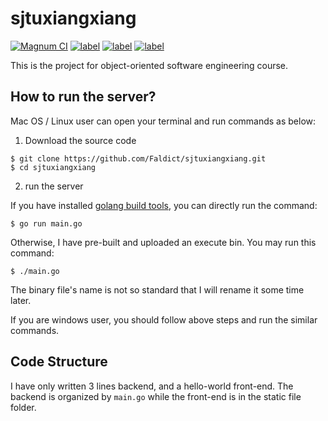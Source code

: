 # sjtuxiangxiang
[![Magnum CI](https://img.shields.io/magnumci/ci/96ffb83fa700f069024921b0702e76ff.svg)]()
[![label](https://img.shields.io/github/issues-raw/badges/shields/website.svg)]()
[![label](https://img.shields.io/badge/SJTU-SEIEE-blue.svg)]()
[![label](https://img.shields.io/badge/SJTU-IEEE-brightgreen.svg)]()

This is the project for object-oriented software engineering course.

## How to run the server?

Mac OS / Linux user can open your terminal and run commands as below:

1. Download the source code

```
$ git clone https://github.com/Faldict/sjtuxiangxiang.git
$ cd sjtuxiangxiang
```

2. run the server

If you have installed [golang build tools](http://golangtc.com/download), you can directly run the command:

```
$ go run main.go
```

Otherwise, I have pre-built and uploaded an execute bin. You may run this command:

```
$ ./main.go
```

The binary file's name is not so standard that I will rename it some time later.

If you are windows user, you should follow above steps and run the similar commands.

## Code Structure

I have only written 3 lines backend, and a hello-world front-end. The backend is organized by `main.go` while the front-end
is in the static file folder.
